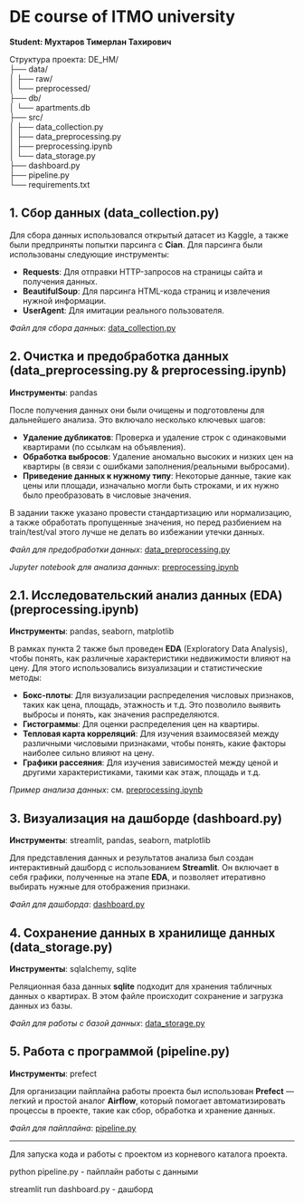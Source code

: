 # DE course of ITMO university
**Student: Мухтаров Тимерлан Тахирович**

Структура проекта:
  DE_HM/  
├── data/  
│   ├── raw/  
│   └── preprocessed/  
├── db/  
│   └── apartments.db  
├── src/  
│   ├── data_collection.py  
│   ├── data_preprocessing.py  
│   ├── preprocessing.ipynb  
│   └── data_storage.py  
├── dashboard.py  
├── pipeline.py  
└── requirements.txt  



## 1. Сбор данных (data_collection.py)
Для сбора данных использовался открытый датасет из Kaggle, а также были предприняты попытки парсинга с **Cian**.
Для парсинга были использованы следующие инструменты:
- **Requests**: Для отправки HTTP-запросов на страницы сайта и получения данных.
- **BeautifulSoup**: Для парсинга HTML-кода страниц и извлечения нужной информации.
- **UserAgent**: Для имитации реального пользователя.

*Файл для сбора данных*: [data_collection.py](./src/data_collection.py)

## 2. Очистка и предобработка данных (data_preprocessing.py & preprocessing.ipynb)
**Инструменты**: pandas

После получения данных они были очищены и подготовлены для дальнейшего анализа. Это включало несколько ключевых шагов:
- **Удаление дубликатов**: Проверка и удаление строк с одинаковыми квартирами (по ссылкам на объявления).
- **Обработка выбросов**: Удаление аномально высоких и низких цен на квартиры (в связи с ошибками заполнения/реальными выбросами).
- **Приведение данных к нужному типу**: Некоторые данные, такие как цены или площади, изначально могли быть строками, и их нужно было преобразовать в числовые значения.

В задании также указано провести стандартизацию или нормализацию, а также обработать пропущенные значения, но перед разбиением на train/test/val этого лучше не делать во избежании утечки данных.

*Файл для предобработки данных*: [data_preprocessing.py](./src/data_preprocessing.py)

*Jupyter notebook для анализа данных*: [preprocessing.ipynb](./src/preprocessing.ipynb)

## 2.1. Исследовательский анализ данных (EDA) (preprocessing.ipynb)
**Инструменты**: pandas, seaborn, matplotlib

В рамках пункта 2 также был проведен **EDA** (Exploratory Data Analysis), чтобы понять, как различные характеристики недвижимости влияют на цену. Для этого использовались визуализации и статистические методы:
- **Бокс-плоты**: Для визуализации распределения числовых признаков, таких как цена, площадь, этажность и т.д. Это позволило выявить выбросы и понять, как значения распределяются.
- **Гистограммы**: Для оценки распределения цен на квартиры.
- **Тепловая карта корреляций**: Для изучения взаимосвязей между различными числовыми признаками, чтобы понять, какие факторы наиболее сильно влияют на цену.
- **Графики рассеяния**: Для изучения зависимостей между ценой и другими характеристиками, такими как этаж, площадь и т.д.

*Пример анализа данных*: см. [preprocessing.ipynb](./src/preprocessing.ipynb)

## 3. Визуализация на дашборде (dashboard.py)
**Инструменты**: streamlit, pandas, seaborn, matplotlib

Для представления данных и результатов анализа был создан интерактивный дашборд с использованием **Streamlit**. Он включает в себя графики, полученные на этапе **EDA**, и позволяет итеративно выбирать нужные для отображения признаки.

*Файл для дашборда*: [dashboard.py](./dashboard.py)

## 4. Сохранение данных в хранилище данных (data_storage.py)
**Инструменты**: sqlalchemy, sqlite

Реляционная база данных **sqlite** подходит для хранения табличных данных о квартирах. В этом файле происходит сохранение и загрузка данных из базы.

*Файл для работы с базой данных*: [data_storage.py](./src/data_storage.py)

## 5. Работа с программой (pipeline.py)
**Инструменты**: prefect

Для организации пайплайна работы проекта был использован **Prefect** — легкий и простой аналог **Airflow**, который помогает автоматизировать процессы в проекте, такие как сбор, обработка и хранение данных.

*Файл для пайплайна*: [pipeline.py](./pipeline.py)

---

Для запуска кода и работы с проектом из корневого каталога проекта.

python pipeline.py - пайплайн работы с данными

streamlit run dashboard.py - дашборд
